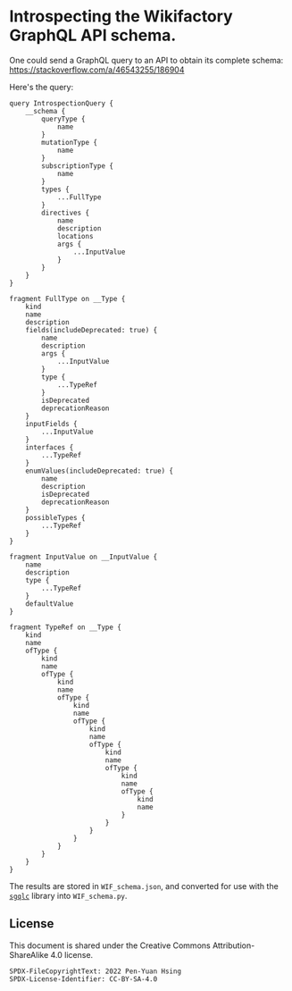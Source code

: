 # Introspecting the Wikifactory GraphQL API schema.

One could send a GraphQL query to an API to obtain its complete schema: 
https://stackoverflow.com/a/46543255/186904

Here's the query: 

```
query IntrospectionQuery {
	__schema {
		queryType {
			name
		}
		mutationType {
			name
		}
		subscriptionType {
			name
		}
		types {
			...FullType
		}
		directives {
			name
			description
			locations
			args {
				...InputValue
			}
		}
	}
}

fragment FullType on __Type {
	kind
	name
	description
	fields(includeDeprecated: true) {
		name
		description
		args {
			...InputValue
		}
		type {
			...TypeRef
		}
		isDeprecated
		deprecationReason
	}
	inputFields {
		...InputValue
	}
	interfaces {
		...TypeRef
	}
	enumValues(includeDeprecated: true) {
		name
		description
		isDeprecated
		deprecationReason
	}
	possibleTypes {
		...TypeRef
	}
}

fragment InputValue on __InputValue {
	name
	description
	type {
		...TypeRef
	}
	defaultValue
}

fragment TypeRef on __Type {
	kind
	name
	ofType {
		kind
		name
		ofType {
			kind
			name
			ofType {
				kind
				name
				ofType {
					kind
					name
					ofType {
						kind
						name
						ofType {
							kind
							name
							ofType {
								kind
								name
							}
						}
					}
				}
			}
		}
	}
}
```

The results are stored in `WIF_schema.json`, and converted for use with the [`sgqlc`](https://github.com/profusion/sgqlc) library into `WIF_schema.py`.

## License

This document is shared under the Creative Commons Attribution-ShareAlike 4.0 license.

```
SPDX-FileCopyrightText: 2022 Pen-Yuan Hsing
SPDX-License-Identifier: CC-BY-SA-4.0
```